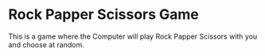 # Rock Papper Scissors Game

This is a game where the Computer will play Rock Papper Scissors with you and choose at random.
